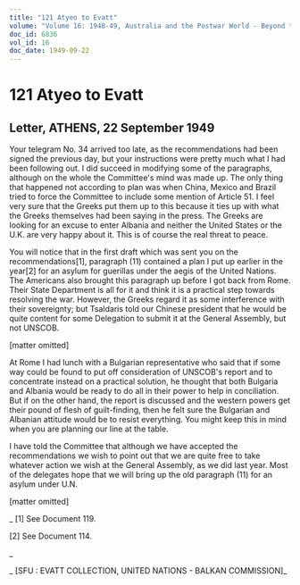 ```yaml
---
title: "121 Atyeo to Evatt"
volume: "Volume 16: 1948-49, Australia and the Postwar World - Beyond the Region"
doc_id: 6836
vol_id: 16
doc_date: 1949-09-22
---
```


# 121 Atyeo to Evatt

## Letter, ATHENS, 22 September 1949

Your telegram No. 34 arrived too late, as the recommendations had been signed the previous day, but your instructions were pretty much what I had been following out. I did succeed in modifying some of the paragraphs, although on the whole the Committee's mind was made up. The only thing that happened not according to plan was when China, Mexico and Brazil tried to force the Committee to include some mention of Article 51. I feel very sure that the Greeks put them up to this because it ties up with what the Greeks themselves had been saying in the press. The Greeks are looking for an excuse to enter Albania and neither the United States or the U.K. are very happy about it. This is of course the real threat to peace.

You will notice that in the first draft which was sent you on the recommendations[1], paragraph (11) contained a plan I put up earlier in the year[2] for an asylum for guerillas under the aegis of the United Nations. The Americans also brought this paragraph up before I got back from Rome. Their State Department is all for it and think it is a practical step towards resolving the war. However, the Greeks regard it as some interference with their sovereignty; but Tsaldaris told our Chinese president that he would be quite content for some Delegation to submit it at the General Assembly, but not UNSCOB.

[matter omitted]

At Rome I had lunch with a Bulgarian representative who said that if some way could be found to put off consideration of UNSCOB's report and to concentrate instead on a practical solution, he thought that both Bulgaria and Albania would be ready to do all in their power to help in conciliation. But if on the other hand, the report is discussed and the western powers get their pound of flesh of guilt-finding, then he felt sure the Bulgarian and Albanian attitude would be to resist everything. You might keep this in mind when you are planning our line at the table.

I have told the Committee that although we have accepted the recommendations we wish to point out that we are quite free to take whatever action we wish at the General Assembly, as we did last year. Most of the delegates hope that we will bring up the old paragraph (11) for an asylum under U.N.

[matter omitted]

_ [1] See Document 119.

[2] See Document 114.

_

_ [SFU : EVATT COLLECTION, UNITED NATIONS - BALKAN COMMISSION]_
